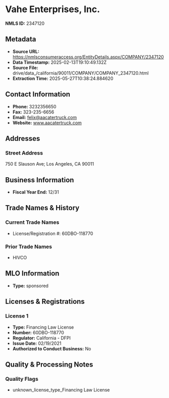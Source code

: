 # Vahe Enterprises, Inc.

**NMLS ID:** 2347120

## Metadata
- **Source URL:** https://nmlsconsumeraccess.org/EntityDetails.aspx/COMPANY/2347120
- **Data Timestamp:** 2025-02-13T19:10:49.132Z
- **Source File:** drive/data_/california/90011/COMPANY/COMPANY_2347120.html
- **Extraction Time:** 2025-05-27T10:38:24.884620

## Contact Information
- **Phone:** 3232356650
- **Fax:** 323-235-6656
- **Email:** felix@aacatertruck.com
- **Website:** www.aacatertruck.com

## Addresses
### Street Address
750 E Slauson Ave; Los Angeles, CA 90011

## Business Information
- **Fiscal Year End:** 12/31

## Trade Names & History
### Current Trade Names
- License/Registration #: 60DBO-118770

### Prior Trade Names
- HIVCO

## MLO Information
- **Type:** sponsored

## Licenses & Registrations

### License 1
- **Type:** Financing Law License
- **Number:** 60DBO-118770
- **Regulator:** California - DFPI
- **Issue Date:** 02/19/2021
- **Authorized to Conduct Business:** No

## Quality & Processing Notes
### Quality Flags
- unknown_license_type_Financing Law License
